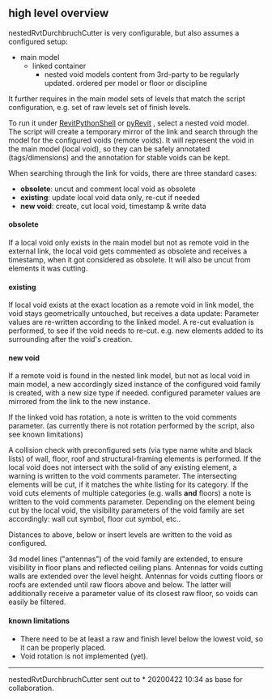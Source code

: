## high level overview

nestedRvtDurchbruchCutter is very configurable, 
but also assumes a configured setup:

* main model
    * linked container
        * nested void models content from 3rd-party to be regularly updated.
          ordered per model or floor or discipline

It further requires in the main model sets of levels that match the script 
configuration, e.g. set of raw levels set of finish levels.

To run it under [RevitPythonShell](https://github.com/architecture-building-systems/revitpythonshell) 
or [pyRevit](https://github.com/eirannejad/pyRevit) , select a nested void model.
The script will create a temporary mirror of the link and search through the model
for the configured voids (remote voids). It will represent the void in the main 
model (local void), so they can be safely annotated (tags/dimensions) and the 
annotation for stable voids can be kept.

When searching through the link for voids, there are three standard cases:

* **obsolete**: uncut and comment local void as obsolete
* **existing**: update local void data only, re-cut if needed
* **new void**: create, cut local void, timestamp & write data


#### obsolete
If a local void only exists in the main model but not as remote void in 
the external link, the local void gets commented as obsolete and receives 
a timestamp, when it got considered as obsolete. 
It will also be uncut from elements it was cutting.


#### existing
If local void exists at the exact location as a remote void in link model, 
the void stays geometrically untouched, but receives a data update: 
Parameter values are re-written according to the linked model.
A re-cut evaluation is performed, to see if the void needs to re-cut. 
e.g. new elements added to its surrounding after the void's creation.


#### new void
If a remote void is found in the nested link model, but not as local void in 
main model, a new accordingly sized instance of the configured void family 
is created, with a new size type if needed. configured parameter values are 
mirrored from the link to the new instance. 

If the linked void has rotation, a note is written to the void comments 
parameter. (as currently there is not rotation performed by the script, 
also see known limitations)

A collision check with preconfigured sets (via type name white and black lists) 
of wall, floor, roof and structural-framing elements is performed. 
If the local void does not intersect with the solid of any existing element, 
a warning is written to the void comments parameter.
The intersecting elements will be cut, if it matches the white listing for 
its category. 
If the void cuts elements of multiple categories (e.g. walls **and** floors) 
a note is written to the void comments parameter. 
Depending on the element being cut by the local void, the visibility parameters 
of the void family are set accordingly: wall cut symbol, floor cut symbol, etc..

Distances to above, below or insert levels are written to the void as configured.

3d model lines ("antennas") of the void family are extended, to ensure 
visibility in floor plans and reflected ceiling plans.
Antennas for voids cutting walls are extended over the level height. 
Antennas for voids cutting floors or roofs are extended until raw floors 
above and below. The latter will additionally receive a parameter value 
of its closest raw floor, so voids can easily be filtered.


#### known limitations
* There need to be at least a raw and finish level below the lowest void, 
so it can be properly placed.
* Void rotation is not implemented (yet).


-----

nestedRvtDurchbruchCutter sent out to * 
20200422 10:34 as base for collaboration.
